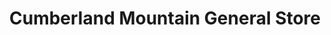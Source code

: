 ---
title: "Cumberland Mountain General  Store"
url: /clarkrange/cumberland-mountain-general-store/
shop: shop
---